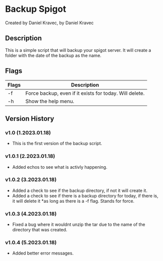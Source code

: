 # Backup Spigot
Created by Daniel Kravec, by Daniel Kravec

## Description
This is a simple script that will backup your spigot server. It will create a folder with the date of the backup as the name.

## Flags
| Flags | Description |
| --- | --- |
| -f | Force backup, even if it exists for today. Will delete. |
| -h | Show the help menu. |

## Version History
### v1.0 (1.2023.01.18)
- This is the first version of the backup script.

### v1.0.1 (2.2023.01.18)
- Added echos to see what is activly happening.

### v1.0.2 (3.2023.01.18)
- Added a check to see if the backup directory, if not it will create it.
- Added a check to see if there is a backup directory for today, if there is, it will delete it \*as long as there is a -f flag. Stands for force.

### v1.0.3 (4.2023.01.18)
- Fixed a bug where it wouldnt unzip the tar due to the name of the directory that was created.

### v1.0.4 (5.2023.01.18)
- Added better error messages.
